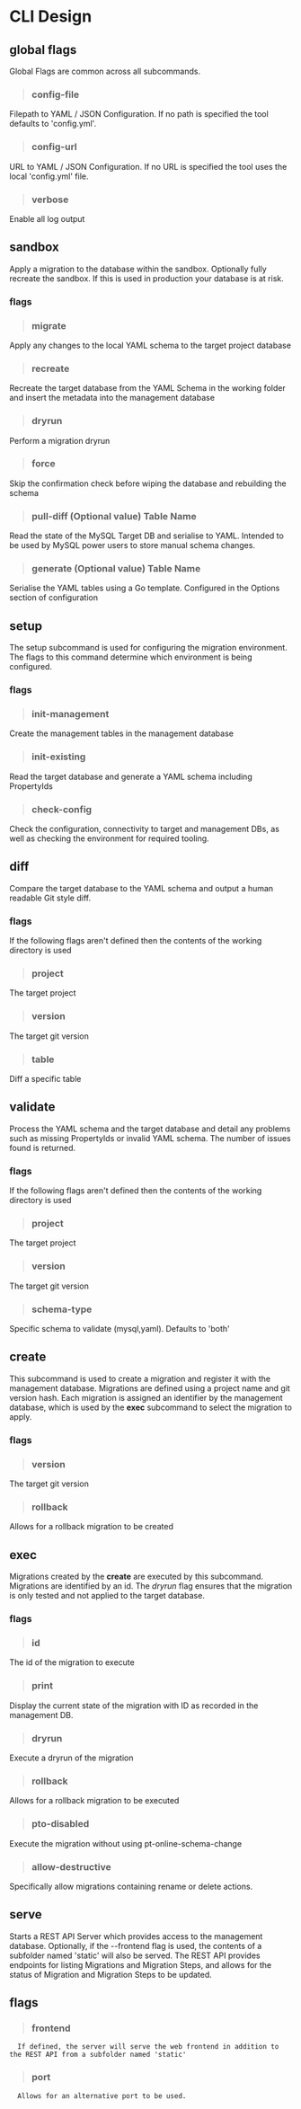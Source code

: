 
# CLI Design

## global flags
Global Flags are common across all subcommands.

> ### config-file
  Filepath to YAML / JSON Configuration.  If no path is specified the tool defaults to 'config.yml'.

> ### config-url
  URL to YAML / JSON Configuration.  If no URL is specified the tool uses the local 'config.yml' file.

> ### verbose
  Enable all log output

## sandbox
Apply a migration to the database within the sandbox.  Optionally fully recreate the sandbox.  If this is used in production your database is at risk.

### flags

> ### migrate
  Apply any changes to the local YAML schema to the target project database

> ### recreate
  Recreate the target database from the YAML Schema in the working folder and insert the metadata into the management database

> ### dryrun
  Perform a migration dryrun

> ### force
  Skip the confirmation check before wiping the database and rebuilding the schema

> ### pull-diff (Optional value) Table Name
  Read the state of the MySQL Target DB and serialise to YAML.  Intended to be used by MySQL power users to store manual schema changes.

> ### generate (Optional value) Table Name
  Serialise the YAML tables using a Go template.  Configured in the Options section of configuration
  
## setup
The setup subcommand is used for configuring the migration environment.  The flags to this command determine which environment is being configured.

### flags

> ### init-management
  Create the management tables in the management database

> ### init-existing
  Read the target database and generate a YAML schema including PropertyIds

> ### check-config
  Check the configuration, connectivity to target and management DBs, as well as checking the environment for required tooling.

## diff
Compare the target database to the YAML schema and output a human readable Git style diff.

### flags
If the following flags aren't defined then the contents of the working directory is used

> ### project
  The target project

> ### version
  The target git version

> ### table
  Diff a specific table

## validate
Process the YAML schema and the target database and detail any problems such as missing PropertyIds or invalid YAML schema.  The number of issues found is returned.

### flags
If the following flags aren't defined then the contents of the working directory is used

> ### project
  The target project

> ### version
  The target git version

> ### schema-type
  Specific schema to validate (mysql,yaml).  Defaults to 'both'

## create
This subcommand is used to create a migration and register it with the management database.  Migrations are defined using a project name and git version hash.  Each migration is assigned an identifier by the management database, which is used by the **exec** subcommand to select the migration to apply.

### flags
> ### version
  The target git version

> ### rollback
  Allows for a rollback migration to be created

## exec
Migrations created by the **create** are executed by this subcommand.  Migrations are identified by an id.  The *dryrun* flag ensures that the migration is only tested and not applied to the target database.

### flags
> ### id
  The id of the migration to execute

> ### print
  Display the current state of the migration with ID as recorded in the management DB.

> ### dryrun
  Execute a dryrun of the migration

> ### rollback
  Allows for a rollback migration to be executed

> ### pto-disabled
  Execute the migration without using pt-online-schema-change

> ### allow-destructive
  Specifically allow migrations containing rename or delete actions.

## serve
Starts a REST API Server which provides access to the management database.  Optionally, if the --frontend flag is used, the contents of a subfolder named 'static' will also be served.  The REST API provides endpoints for listing Migrations and Migration Steps, and allows for the status of Migration and Migration Steps to be updated.

## flags
> ### frontend
      If defined, the server will serve the web frontend in addition to the REST API from a subfolder named 'static'

> ### port
      Allows for an alternative port to be used.
